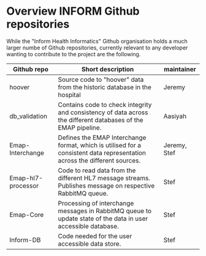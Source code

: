 # Overview INFORM Github repositories
 
While the "Inform Health Informatics" Github organisation holds a much larger numbe of Github repositories, currently 
relevant to any developer wanting to contribute to the project are the following. 

| Github repo | Short description | maintainer |
| ----- | ---- | ----|
| hoover | Source code to "hoover" data from the historic database in the hospital | Jeremy |
| db_validation | Contains code to check integrity and consistency of data across the different databases of the EMAP pipeline. | Aasiyah |
| Emap-Interchange | Defines the EMAP Interchange format, which is utilised for a consistent data representation across the different sources. | Jeremy, Stef |
| Emap-hl7-processor | Code to read data from the different HL7 message streams. Publishes message on respective RabbitMQ queue. | Stef |
| Emap-Core | Processing of interchange messages in RabbitMQ queue to update state of the data in user accessible database. | Stef |
| Inform-DB | Code needed for the user accessible data store. | Stef |